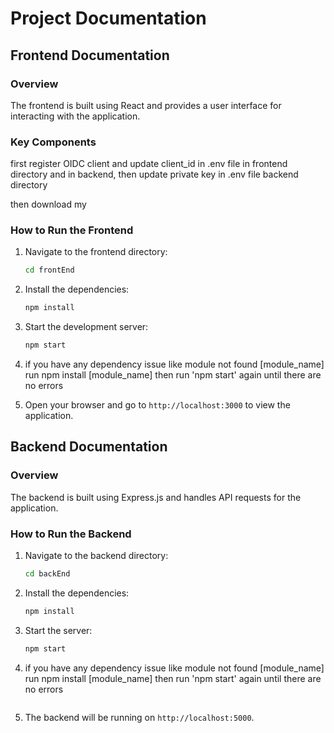 # Project Documentation

## Frontend Documentation

### Overview
The frontend is built using React and provides a user interface for interacting with the application.

### Key Components
first register OIDC client and update client_id in .env file in frontend directory and in backend, then update private key in .env file backend directory

then download my
### How to Run the Frontend
1. Navigate to the frontend directory:
   ```bash
   cd frontEnd
   ```

2. Install the dependencies:
   ```bash
   npm install
   ```

3. Start the development server:
   ```bash
   npm start
   ```
4. if you have any dependency issue like module not found [module_name] run npm install [module_name] then run 'npm start' again until there are no errors

5. Open your browser and go to `http://localhost:3000` to view the application.

## Backend Documentation

### Overview
The backend is built using Express.js and handles API requests for the application.



### How to Run the Backend
1. Navigate to the backend directory:
   ```bash
   cd backEnd
   ```

2. Install the dependencies:
   ```bash
   npm install
   ```

3. Start the server:
   ```bash
   npm start

4. if you have any dependency issue like module not found [module_name] run npm install [module_name] then run 'npm start' again until there are no errors
   ```

5. The backend will be running on `http://localhost:5000`.
